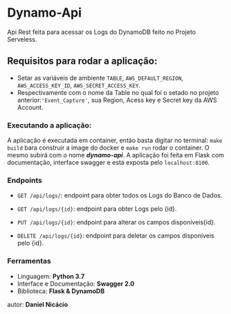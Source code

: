 # Dynamo-Api
Api Rest feita para acessar os Logs do DynamoDB feito no Projeto Serveless. 

## Requisitos para rodar a aplicação:

- Setar as variáveis de ambiente ```TABLE```, ```AWS_DEFAULT_REGION```, ```AWS_ACCESS_KEY_ID```, ```AWS_SECRET_ACCESS_KEY```.
- Respectivamente com o nome da Table no qual foi o setado no projeto anterior:```'Event_Capture'```, sua Region, Acess key e Secret key da AWS Account.

### Executando a aplicação:
A aplicação é executada em container, então basta digitar no terminal: ```make build``` bara construir a image do docker e ```make run``` rodar o container. O mesmo subirá com o nome ***dynamo-api***.
A aplicação foi feita em Flask com documentação, interface swagger e está exposta pelo ```localhost:8100```.

### Endpoints

- ```GET /api/logs/```: endpoint para obter todos os Logs do Banco de Dados.

- ```GET /api/logs/{id}```: endpoint para obter Logs pelo {id}.

- ```PUT /api/logs/{id}```:  endpoint para alterar os campos disponíveis{id}.

- ```DELETE /api/logs/{id}```:  endpoint para deletar os campos disponíveis pelo {id}.

### Ferramentas

 - Linguagem: **Python 3.7**
 - Interface e Documentação: **Swagger 2.0**
 - Biblioteca: **Flask & DynamoDB**

autor: **Daniel Nicácio**

